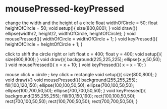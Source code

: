 # mousePressed-keyPressed
change the width and the height of a circle
float widthOfCircle = 50;
float heightOfCircle = 50;
void setup(){
  size(800,800);
}
void draw(){
  ellipse(width/2, height/2, widthOfCircle, heightOfCircle);
}
void mousePressed(){
  widthOfCircle = widthOfCircle + 1;
}
void keyPressed(){
  heightOfCircle = heightOfCircle + 1;
}

click to shift the circle right or left
float x = 400; 
float y = 400;
void setup(){
  size(800,800);
}
void draw(){
  background(225,225,225);
  ellipse(x,y,50,50);
}
void mousePressed(){
  x = x + 10;
}
void keyPressed(){
  x = x - 10;
}

mouse click = circle ; key click = rectangle
void setup(){
  size(800,800);
}
void draw(){}
void mousePressed(){
  background(255,255,255);
  fill(100,120,150);
  ellipse(100,100,50,50);
  ellipse(700,100,50,50);
  ellipse(100,700,50,50);
  ellipse(700,700,50,50);
}
void keyPressed(){
  background(255,255,255);
  fill(90,150,190);
  rect(100,100,50,50);
  rect(700,100,50,50);
  rect(100,700,50,50);
  rect(700,700,50,50);
}

